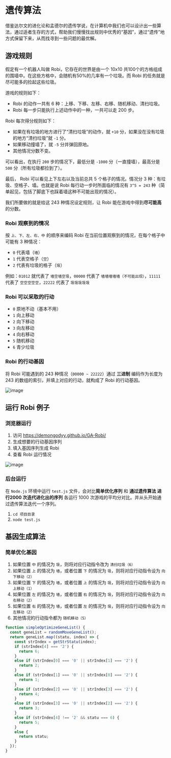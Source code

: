 # 遗传算法
借鉴达尔文的进化论和孟德尔的遗传学说，在计算机中我们也可以设计出一些算法，通过适者生存的方式，帮助我们慢慢找出规则中优秀的“基因”，通过“遗传”地方式保留下来，从而找寻到一些问题的最优解。

## 游戏规则
假定有一个机器人叫做 Robi，它存在的世界是由一个 10x10 共100个的方格组成的围墙中。在这些方格中，会随机有50%的几率有一个垃圾。而 Robi 的任务就是尽可能多的捡起这些垃圾。

游戏的规则如下：
- Robi 的动作一共有 6 种：上移、下移、左移、右移、随机移动、清扫垃圾。
- Robi 每一步只能执行上述动作中的一种，一共可以走 200 步。

Robi 每次得分规则如下：
- 如果在有垃圾的地方进行了“清扫垃圾”的动作，就 `+10` 分，如果没在没有垃圾的地方“清扫垃圾”就 `-1` 分。
- 如果移动撞墙了，就 `-5` 分并弹回原地。
- 其他情况分数不变。

可以看出，在执行 `200` 步的情况下，最低分是 `-1000` 分（一直撞墙），最高分是 `500` 分（所有垃圾都捡到了）。

最后， Robi 可以看见上下左右以及当前总共 5 个格子的情况。情况分 3 种：有垃圾、空格子、墙。也就是说 Robi 每行动一步时所面临的情况有 `3^5 = 243`  种（简单起见，包括了脚底下也踩着墙这种不可能出现的情况）。

我们所要做的就是给这 243 种情况设定规则，让 Robi 能在游戏中得到**尽可能高**的分数。

### Robi 观察到的情况
按 `上、下、左、右、中` 的顺序来编码 Robi 在当前位置观察到的情况，在每个格子中可能有 3 种情况：
- `0` 代表墙（`墙`）
- `1` 代表空格子（`空`）
- `2` 代表有垃圾的格子（`圾`）

例如：`01012` 就代表了 `墙空墙空圾`，`00000` 代表了 `墙墙墙墙墙（不可能出现）`，`11111` 代表了 `空空空空空`，`22222` 代表了 `圾圾圾圾圾` 

### Robi 可以采取的行动
- `0` 原地不动（基本不用）
- `1` 向上移动
- `2` 向下移动
- `3` 向左移动
- `4` 向右移动
- `5` 随机移动
- `6` 青少垃圾

### Robi 的行动基因
将 Robi 可能遇到的 243 种情况（`00000 ~ 22222`）通过 **三进制** 编码作为长度为 243 的数组的索引，并填上对应的行动，就构成了 Robi 的行动基因。

![image](https://user-images.githubusercontent.com/17036920/102896428-53209600-44a1-11eb-9423-2ceb5d2dba76.png)

## 运行 Robi 例子
### 浏览器运行
1. 访问 https://demongodyy.github.io/GA-Robi/
2. 生成想要的行动基因序列
3. 填入基因序列生成 Robi
4. 查看 Robi 运行情况

![image](https://user-images.githubusercontent.com/17036920/102896944-3769bf80-44a2-11eb-8e72-d049b0efaa82.png)

### 后台运行
在 `Node.js` 环境中运行 `test.js` 文件，会对比**简单优化序列** 和 **通过遗传算法 进行2000 次迭代进化出的序列** 各运行 1000 次游戏的平均分对比。并从头开始通过遗传算法迭代一个序列。

1. `cd 项目目录`
2. `node test.js`

## 基因生成算法
### 简单优化基因

1. 如果位置 `中` 的情况为 `圾`，则将对应行动指令改为 `清扫垃圾（6）`
2. 如果位置 `上` 的情况为 `墙`，或者位置 `下` 的情况为 `圾`，则将对应行动指令设为 `向下移动（2）`
3. 如果位置 `下` 的情况为 `墙`，或者位置 `上` 的情况为 `圾`，则将对应行动指令设为 `向上移动（1）`
4. 如果位置 `左` 的情况为 `墙`，或者位置 `右` 的情况为 `圾`，则将对应行动指令设为 `向右移动（2）`
5. 如果位置 `右` 的情况为 `墙`，或者位置 `左` 的情况为 `圾`，则将对应行动指令设为 `向左移动（2）`
6. 其他情况的行动指令都为 `随机移动（5）`

``` javascript
function simpleOptimizeGeneList() {
  const geneList = randomMoveGeneList();
  return geneList.map((statu, index) => {
    const strIndex = getStrStatu(index);
    if (strIndex[4] === '2') {
      return 6;
    }
    else if (strIndex[0] === '0' || strIndex[1] === '2') {
      return 2;
    }
    else if (strIndex[1] === '0' || strIndex[0] === '2') {
      return 1;
    }
    else if (strIndex[2] === '0' || strIndex[3] === '2') {
      return 4;
    }
    else if (strIndex[3] === '0' || strIndex[2] === '2') {
      return 3;
    }
    else if (strIndex[4] !== '2' && statu === 6) {
      return 5;
    }
    else {
      return statu;
    }
  });
}
```
